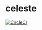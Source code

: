 # celeste
[![CircleCI](https://circleci.com/gh/applied-bayes/celeste.svg?style=svg&circle-token=ce49a9a9ece5eba6d9090d43c6ecba3f8d195b86)](https://circleci.com/gh/applied-bayes/celeste/tree/master)
